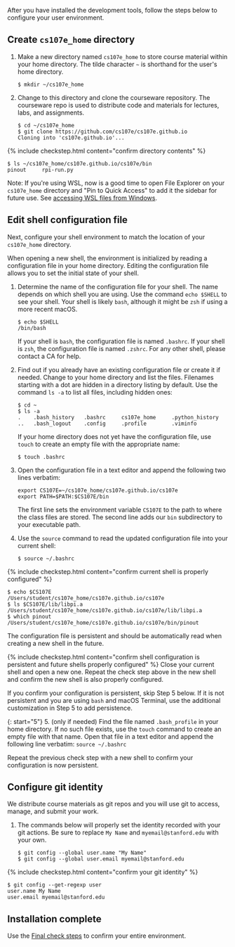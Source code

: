 
After you have installed the development tools,  follow the steps below to configure your user environment. 

## Create `cs107e_home` directory
1. Make a new directory named `cs107e_home` to store course material within your home directory. The tilde character `~` is shorthand for the user's home directory. 

    ```console
    $ mkdir ~/cs107e_home
    ```

2. Change to this directory and clone the courseware repository. The courseware repo is used to distribute code and materials for lectures, labs, and assignments. 

    ```console
    $ cd ~/cs107e_home
    $ git clone https://github.com/cs107e/cs107e.github.io
    Cloning into 'cs107e.github.io'...
    ```

{% include checkstep.html content="confirm directory contents" %}
```console
$ ls ~/cs107e_home/cs107e.github.io/cs107e/bin
pinout     rpi-run.py
```

Note: If you're using WSL, now is a good time to open File Explorer on your `cs107e_home` directory and "Pin to Quick Access" to add it the sidebar for future use. See [accessing WSL files from Windows](../wsl/#files).

<A name="env"></A>
## Edit shell configuration file
Next, configure your shell environment to match the location of your `cs107e_home` directory.

When opening a new shell, the environment is initialized by reading a configuration file in your home directory. Editing the configuration file allows you to set the initial state of your shell. 

1. Determine the name of the configuration file for your shell. The name depends on which shell you are using. Use the command `echo $SHELL` to see your shell. Your shell is likely `bash`, although it might be `zsh` if using a more recent macOS.
    ```console
    $ echo $SHELL
    /bin/bash
    ```

    If your shell is `bash`, the configuration file is named `.bashrc`.  If your shell is `zsh`, the configuration file is named `.zshrc`.  For any other shell, please contact a CA for help.

2. Find out if you already have an existing configuration file or create it if needed. Change to your home directory and list the files. Filenames starting with a dot are hidden in a directory listing by default. Use the command `ls -a` to list all files, including hidden ones:
    ```console
    $ cd ~
    $ ls -a
    .    .bash_history   .bashrc     cs107e_home     .python_history 
    ..   .bash_logout    .config     .profile        .viminfo
    ```

    If your home directory does not yet have the configuration file, use `touch` to create an empty file with the appropriate name:
    ```console
    $ touch .bashrc
    ```

3. Open the configuration file in a text editor and append the following two lines verbatim:
    ```
    export CS107E=~/cs107e_home/cs107e.github.io/cs107e
    export PATH=$PATH:$CS107E/bin
    ```

    The first line sets the environment variable `CS107E` to the path to where the class files are stored. The second line adds our `bin` subdirectory to your executable path. 

4. Use the `source` command to read the updated configuration file into your current shell:
    ```console
    $ source ~/.bashrc
    ```

{% include checkstep.html content="confirm current shell is properly configured" %}
```console
$ echo $CS107E
/Users/student/cs107e_home/cs107e.github.io/cs107e
$ ls $CS107E/lib/libpi.a
/Users/student/cs107e_home/cs107e.github.io/cs107e/lib/libpi.a
$ which pinout
/Users/student/cs107e_home/cs107e.github.io/cs107e/bin/pinout
```

The configuration file is persistent and should be automatically read when creating a new shell in the future. 

{% include checkstep.html content="confirm shell configuration is persistent and future shells properly configured" %}
Close your current shell and open a new one. Repeat the check step above in the new shell and confirm the new shell is also properly configured.

If you confirm your configuration is persistent, skip Step 5 below. If it is not persistent and you are using  `bash` and macOS Terminal, use the additional customization in Step 5 to add persistence.

{: start="5"}
5. (only if needed) Find the file named `.bash_profile` in your home directory. If no such file exists, use the `touch` command to create an empty file with that name. Open that file in a text editor and append the following line verbatim:
    ```
    source ~/.bashrc
    ```

Repeat the previous check step with a new shell to confirm your configuration is now persistent.

## Configure git identity
We distribute course materials as git repos and you will use git to access, manage, and submit your work. 

1. The commands below will properly set the identity recorded with your git actions. Be sure to replace `My Name` and `myemail@stanford.edu` with your own.

    ```console
    $ git config --global user.name "My Name"
    $ git config --global user.email myemail@stanford.edu
    ```

{% include checkstep.html content="confirm your git identity" %}
```console
$ git config --get-regexp user
user.name My Name
user.email myemail@stanford.edu
```

## Installation complete
Use the [Final check steps](../#installchecklist) to confirm your entire environment.
